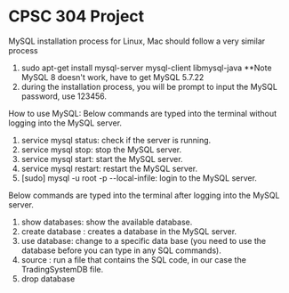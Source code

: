 # CPSC 304 Project

MySQL installation process for Linux, Mac should follow a very similar process

1. sudo apt-get install mysql-server mysql-client libmysql-java **Note MySQL 8 doesn't work, have to get MySQL 5.7.22
2. during the installation process, you will be prompt to input the MySQL password, use 123456.

How to use MySQL:
Below commands are typed into the terminal without logging into the MySQL server.
1. service mysql status: check if the server is running.
2. service mysql stop: stop the MySQL server.
3. service mysql start: start the MySQL server.
4. service mysql restart: restart the MySQL server.
5. [sudo] mysql -u root  -p --local-infile: login to the MySQL server.

Below commands are typed into the terminal after logging into the MySQL server.
1. show databases: show the available database.
2. create database <database name>: creates a database in the MySQL server.
3. use database: change to a specific data base (you need to use the database before you can type in any SQL commands).
4. source <filename>: run a file that contains the SQL code, in our case the TradingSystemDB file.
5. drop database <database name>
